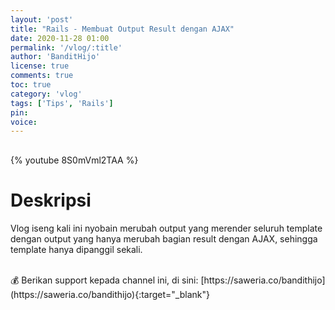 ```yaml
---
layout: 'post'
title: "Rails - Membuat Output Result dengan AJAX"
date: 2020-11-28 01:00
permalink: '/vlog/:title'
author: 'BanditHijo'
license: true
comments: true
toc: true
category: 'vlog'
tags: ['Tips', 'Rails']
pin:
voice:
---
```


<div style="margin-top:30px;"></div>

{% youtube 8S0mVml2TAA %}

# Deskripsi

Vlog iseng kali ini nyobain merubah output yang merender seluruh template dengan output yang hanya merubah bagian result dengan AJAX, sehingga template hanya dipanggil sekali.

<br>
💰 Berikan support kepada channel ini, di sini: [https://saweria.co/bandithijo](https://saweria.co/bandithijo){:target="_blank"}
